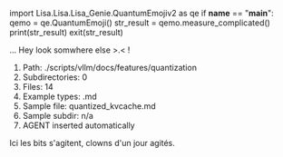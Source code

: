 
import Lisa.Lisa.Lisa_Genie.QuantumEmojiv2 as qe
if __name__ == "__main__":
  qemo = qe.QuantumEmoji()
  str_result = qemo.measure_complicated()
  print(str_result)
  exit(str_result)

... Hey look somwhere else >.< !

1. Path: ./scripts/vllm/docs/features/quantization
2. Subdirectories: 0
3. Files: 14
4. Example types: .md
5. Sample file: quantized_kvcache.md
6. Sample subdir: n/a
7. AGENT inserted automatically

Ici les bits s'agitent, clowns d'un jour agités.

